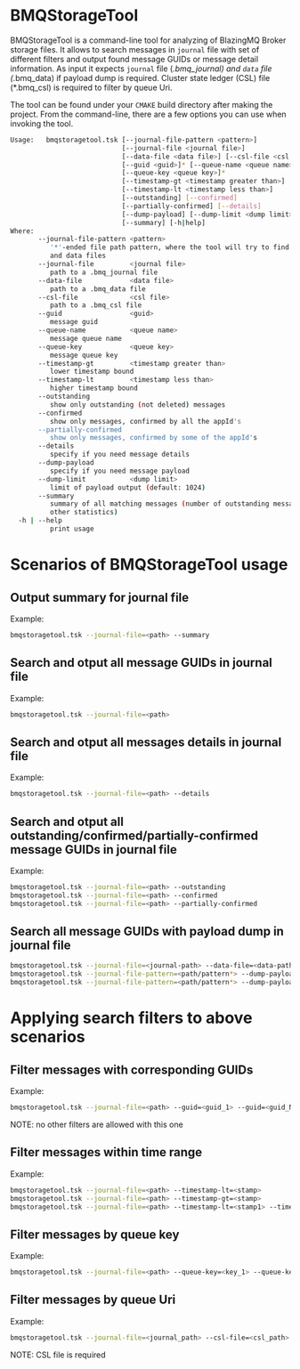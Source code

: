 BMQStorageTool
==============

BMQStorageTool is a command-line tool for analyzing of BlazingMQ Broker storage
files. It allows to search messages in `journal` file with set of different 
filters and output found message GUIDs or message detail information. 
As input it expects `journal` file (*.bmq_journal)
and `data` file (*.bmq_data) if payload dump is required. Cluster state
ledger (CSL) file (*.bmq_csl) is required to filter by queue Uri.

The tool can be found under your `CMAKE` build directory after making 
the project. From the command-line, there are a few options you can use when
invoking the tool.

```bash
Usage:   bmqstoragetool.tsk [--journal-file-pattern <pattern>]
                            [--journal-file <journal file>]
                            [--data-file <data file>] [--csl-file <csl file>]
                            [--guid <guid>]* [--queue-name <queue name>]*
                            [--queue-key <queue key>]*
                            [--timestamp-gt <timestamp greater than>]
                            [--timestamp-lt <timestamp less than>]
                            [--outstanding] [--confirmed]
                            [--partially-confirmed] [--details]
                            [--dump-payload] [--dump-limit <dump limit>]
                            [--summary] [-h|help]
Where:
       --journal-file-pattern <pattern>
          '*'-ended file path pattern, where the tool will try to find journal
          and data files
       --journal-file         <journal file>
          path to a .bmq_journal file
       --data-file            <data file>
          path to a .bmq_data file
       --csl-file             <csl file>
          path to a .bmq_csl file
       --guid                 <guid>
          message guid
       --queue-name           <queue name>
          message queue name
       --queue-key            <queue key>
          message queue key
       --timestamp-gt         <timestamp greater than>
          lower timestamp bound
       --timestamp-lt         <timestamp less than>
          higher timestamp bound
       --outstanding
          show only outstanding (not deleted) messages
       --confirmed
          show only messages, confirmed by all the appId's
       --partially-confirmed
          show only messages, confirmed by some of the appId's
       --details
          specify if you need message details
       --dump-payload
          specify if you need message payload
       --dump-limit           <dump limit>
          limit of payload output (default: 1024)
       --summary
          summary of all matching messages (number of outstanding messages and
          other statistics)
  -h | --help
          print usage
```

Scenarios of BMQStorageTool usage
=================================

Output summary for journal file
----------------------------------------
Example:
```bash
bmqstoragetool.tsk --journal-file=<path> --summary
```

Search and otput all message GUIDs in journal file
--------------------------------------------------
Example:
```bash
bmqstoragetool.tsk --journal-file=<path>
```

Search and otput all messages details in journal file
-----------------------------------------------------
Example:
```bash
bmqstoragetool.tsk --journal-file=<path> --details
```

Search and otput all outstanding/confirmed/partially-confirmed message GUIDs in journal file
--------------------------------------------------------------------------------------------
Example:
```bash
bmqstoragetool.tsk --journal-file=<path> --outstanding
bmqstoragetool.tsk --journal-file=<path> --confirmed 
bmqstoragetool.tsk --journal-file=<path> --partially-confirmed 
```

Search all message GUIDs with payload dump in journal file
----------------------------------------------------------------------
```bash
bmqstoragetool.tsk --journal-file=<journal-path> --data-file=<data-path> --dump-payload
bmqstoragetool.tsk --journal-file-pattern=<path/pattern*> --dump-payload
bmqstoragetool.tsk --journal-file-pattern=<path/pattern*> --dump-payload --payload-limit=64
```

Applying search filters to above scenarios
==========================================

Filter messages with corresponding GUIDs
----------------------------------------
Example:
```bash
bmqstoragetool.tsk --journal-file=<path> --guid=<guid_1> --guid=<guid_N>
```
NOTE: no other filters are allowed with this one

Filter messages within time range
---------------------------------
Example:
```bash
bmqstoragetool.tsk --journal-file=<path> --timestamp-lt=<stamp>
bmqstoragetool.tsk --journal-file=<path> --timestamp-gt=<stamp>
bmqstoragetool.tsk --journal-file=<path> --timestamp-lt=<stamp1> --timestamp-gt=<stamp2>
```

Filter messages by queue key
----------------------------
Example:
```bash
bmqstoragetool.tsk --journal-file=<path> --queue-key=<key_1> --queue-key=<key_N>
```

Filter messages by queue Uri
----------------------------
Example:
```bash
bmqstoragetool.tsk --journal-file=<journal_path> --csl-file=<csl_path> --queue-name=<queue_uri_1> --queue-name=<queue_uri_N>
```
NOTE: CSL file is required
